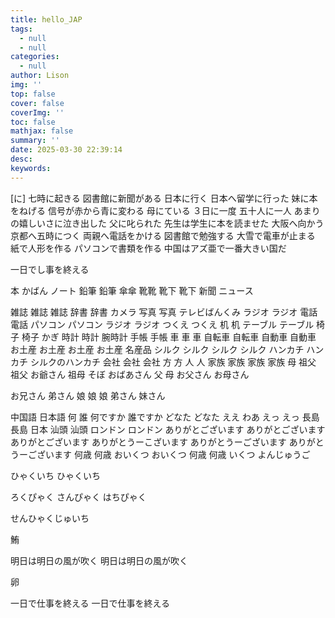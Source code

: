 ```yaml
---
title: hello_JAP
tags:
  - null
  - null
categories:
  - null
author: Lison
img: ''
top: false
cover: false
coverImg: ''
toc: false
mathjax: false
summary: ''
date: 2025-03-30 22:39:14
desc:
keywords:
---
```



<!--more-->


[に]
七時に起きる
図書館に新聞がある
日本に行く
日本へ留学に行った
妹に本をねげる
信号が赤から青に変わる
母にている
３日に一度
五十人に一人
あまりの嬉しいさに泣き出した
父に叱られた
先生は学生に本を読ませた
大阪へ向かう
京都へ五時につく
両親へ電話をかける
図書館で勉強する
大雪で電車が止まる
紙で人形を作る
パソコンで書類を作る
中国はアズ亜で一番大きい国だ

一日でし事を終える

本
かばん
ノート
鉛筆
鉛筆
傘傘
靴靴
靴下
靴下
新聞
ニュース

雑誌
雑誌
雑誌
辞書
辞書
カメラ
写真
写真
テレビばんくみ
ラジオ
ラジオ
電話
電話
パソコン
パソコン
ラジオ
ラジオ
つくえ
つくえ
机
机
テーブル
テーブル
椅子
椅子
かぎ
時計
時計
腕時計
手帳
手帳
車
車
車
自転車
自転車
自動車
自動車
お土産
お土産
お土産
お土産
名産品
シルク
シルク
シルク
シルク
ハンカチ
ハンカチ
シルクのハンカチ
会社
会社
会社
方
方
人
人
家族
家族
家族
家族
母
祖父
祖父
お爺さん
祖母
そぼ
おばあさん
父
母
お父さん
お母さん

お兄さん
弟さん
娘
娘
娘
弟さん
妹さん

中国語
日本語
何
誰
何ですか
誰ですか
どなた
どなた
ええ
わあ
えっ
えっ
長島
長島
日本
汕頭
汕頭
ロンドン
ロンドン
ありがとございます
ありがとございます
ありがとございます
ありがとうーこざいます
ありがとうーございます
ありがとうーございます
何歳
何歳
おいくつ
おいくつ
何歳
何歳
いくつ
よんじゅうご

ひゃくいち
ひゃくいち

ろくぴゃく
さんぴゃく
はちぴゃく

せんひゃくじゅいち

鮪

明日は明日の風が吹く
明日は明日の風が吹く

卵

一日で仕事を終える
一日で仕事を終える
